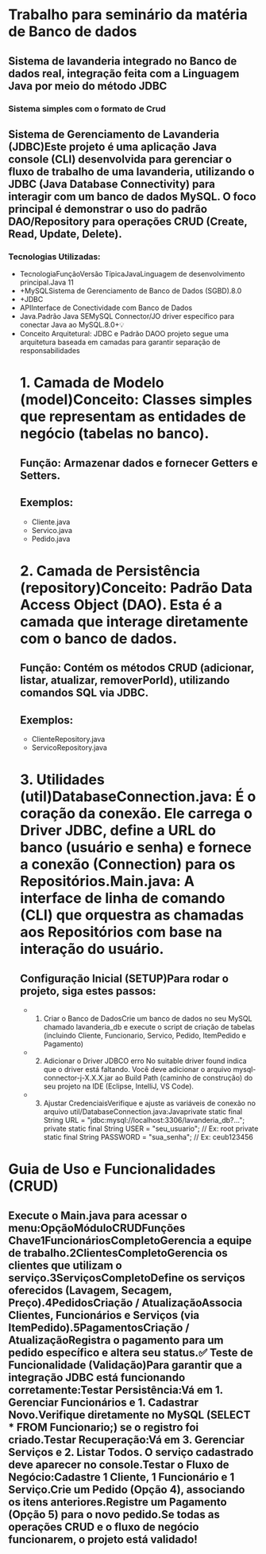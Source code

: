# Trabalho para seminário da matéria de Banco de dados
## Sistema de lavanderia integrado no Banco de dados real, integração feita com a Linguagem Java por meio do método JDBC
### Sistema simples com o formato de Crud 

 ## Sistema de Gerenciamento de Lavanderia (JDBC)Este projeto é uma aplicação Java console (CLI) desenvolvida para gerenciar o fluxo de trabalho de uma lavanderia, utilizando o JDBC (Java Database Connectivity) para interagir com um banco de dados MySQL. O foco principal é demonstrar o uso do padrão DAO/Repository para operações CRUD (Create, Read, Update, Delete).
 ### Tecnologias Utilizadas:
 - TecnologiaFunçãoVersão TípicaJavaLinguagem de desenvolvimento principal.Java 11
 - +MySQLSistema de Gerenciamento de Banco de Dados (SGBD).8.0
 - +JDBC
 - APIInterface de Conectividade com Banco de Dados
 - Java.Padrão Java SEMySQL Connector/JO driver específico para conectar Java ao MySQL.8.0+💡
 - Conceito Arquitetural: JDBC e Padrão DAOO projeto segue uma arquitetura baseada em camadas para garantir separação de responsabilidades
   # 1. Camada de Modelo (model)Conceito: Classes simples que representam as entidades de negócio (tabelas no banco).
   ## Função: Armazenar dados e fornecer Getters e Setters.
   ## Exemplos:
   - Cliente.java
   - Servico.java
   - Pedido.java
   # 2. Camada de Persistência (repository)Conceito: Padrão Data Access Object (DAO). Esta é a camada que interage diretamente com o banco de dados.
   ## Função: Contém os métodos CRUD (adicionar, listar, atualizar, removerPorId), utilizando comandos SQL via JDBC.
   ## Exemplos:
   - ClienteRepository.java
   - ServicoRepository.java
   # 3. Utilidades (util)DatabaseConnection.java: É o coração da conexão. Ele carrega o Driver JDBC, define a URL do banco (usuário e senha) e fornece a conexão (Connection) para os Repositórios.Main.java: A interface de linha de comando (CLI) que orquestra as chamadas aos Repositórios com base na interação do usuário.
   ## Configuração Inicial (SETUP)Para rodar o projeto, siga estes passos:
   - 1. Criar o Banco de DadosCrie um banco de dados no seu MySQL chamado lavanderia_db e execute o script de criação de tabelas (incluindo Cliente, Funcionario, Servico, Pedido, ItemPedido e Pagamento)
   - 2. Adicionar o Driver JDBCO erro No suitable driver found indica que o driver está faltando. Você deve adicionar o arquivo mysql-connector-j-X.X.X.jar ao Build Path (caminho de construção) do seu projeto na IDE (Eclipse, IntelliJ, VS Code).
   - 3. Ajustar CredenciaisVerifique e ajuste as variáveis de conexão no arquivo util/DatabaseConnection.java:Javaprivate static final String URL = "jdbc:mysql://localhost:3306/lavanderia_db?...";
private static final String USER = "seu_usuario"; // Ex: root
private static final String PASSWORD = "sua_senha"; // Ex: ceub123456
# Guia de Uso e Funcionalidades (CRUD)
## Execute o Main.java para acessar o menu:OpçãoMóduloCRUDFunções Chave1FuncionáriosCompletoGerencia a equipe de trabalho.2ClientesCompletoGerencia os clientes que utilizam o serviço.3ServiçosCompletoDefine os serviços oferecidos (Lavagem, Secagem, Preço).4PedidosCriação / AtualizaçãoAssocia Clientes, Funcionários e Serviços (via ItemPedido).5PagamentosCriação / AtualizaçãoRegistra o pagamento para um pedido específico e altera seu status.✅ Teste de Funcionalidade (Validação)Para garantir que a integração JDBC está funcionando corretamente:Testar Persistência:Vá em 1. Gerenciar Funcionários e 1. Cadastrar Novo.Verifique diretamente no MySQL (SELECT * FROM Funcionario;) se o registro foi criado.Testar Recuperação:Vá em 3. Gerenciar Serviços e 2. Listar Todos. O serviço cadastrado deve aparecer no console.Testar o Fluxo de Negócio:Cadastre 1 Cliente, 1 Funcionário e 1 Serviço.Crie um Pedido (Opção 4), associando os itens anteriores.Registre um Pagamento (Opção 5) para o novo pedido.Se todas as operações CRUD e o fluxo de negócio funcionarem, o projeto está validado!

